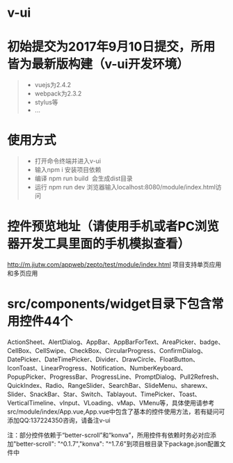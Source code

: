 # v-ui
# 初始提交为2017年9月10日提交，所用皆为最新版构建（v-ui开发环境）
> * vuejs为2.4.2
> * webpack为2.3.2
> * stylus等
> * ...

# 使用方式
> * 打开命令终端并进入v-ui
> * 输入npm i 安装项目依赖
> * 编译 npm run build  会生成dist目录
> * 运行 npm run dev 浏览器输入localhost:8080/module/index.html访问

# 控件预览地址（请使用手机或者PC浏览器开发工具里面的手机模拟查看）
http://m.jiutw.com/appweb/zepto/test/module/index.html
项目支持单页应用和多页应用
# src/components/widget目录下包含常用控件44个
ActionSheet、AlertDialog、AppBar、AppBarForText、AreaPicker、badge、CellBox、CellSwipe、CheckBox、CircularProgress、ConfirmDialog、DatePicker、DateTimePicker、Divider、DrawCircle、FloatButton、IconToast、LinearProgress、Notification、NumberKeyboard、PopupPicker、ProgressBar、ProgressLine、PromptDialog、Pull2Refresh、QuickIndex、Radio、RangeSlider、SearchBar、SlideMenu、sharewx、Slider、SnackBar、Star、Switch、Tablayout、TimePicker、Toast、VerticalTimeline、vInput、VLoading、vMap、VMenu等，具体使用请参考src/module/index/App.vue,App.vue中包含了基本的控件使用方法，若有疑问可添加QQ:137224350咨询，请备注v-ui

注：部分控件依赖于“better-scroll”和“konva”，所用控件有依赖时务必对应添加"better-scroll": "^0.1.7","konva": "^1.7.6"到项目根目录下package.json配置文件中
